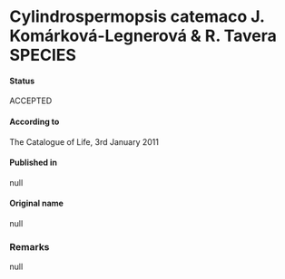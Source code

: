 # Cylindrospermopsis catemaco J. Komárková-Legnerová & R. Tavera SPECIES

#### Status
ACCEPTED

#### According to
The Catalogue of Life, 3rd January 2011

#### Published in
null

#### Original name
null

### Remarks
null